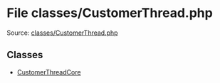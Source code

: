 File classes/CustomerThread.php
=========

Source: [classes/CustomerThread.php](https://github.com/PrestaShop/PrestaShop/blob/1.6.1.3/classes/CustomerThread.php)


Classes
-------

* [CustomerThreadCore](class.CustomerThreadCore.md)

